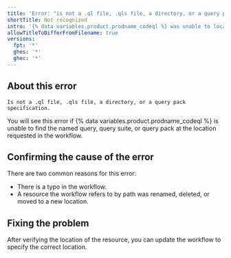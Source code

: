 ```yaml
---
title: 'Error: "is not a .ql file, .qls file, a directory, or a query pack specification"'
shortTitle: Not recognized
intro: '{% data variables.product.prodname_codeql %} was unable to locate one of the queries or sets of queries that are specified for analysis.'
allowTitleToDifferFromFilename: true
versions:
  fpt: '*'
  ghes: '*'
  ghec: '*'
---
```


## About this error

```text
Is not a .ql file, .qls file, a directory, or a query pack specification.
```

You will see this error if {% data variables.product.prodname_codeql %} is unable to find the named query, query suite, or query pack at the location requested in the workflow.

## Confirming the cause of the error

There are two common reasons for this error:

- There is a typo in the workflow.
- A resource the workflow refers to by path was renamed, deleted, or moved to a new location.

## Fixing the problem

After verifying the location of the resource, you can update the workflow to specify the correct location.
